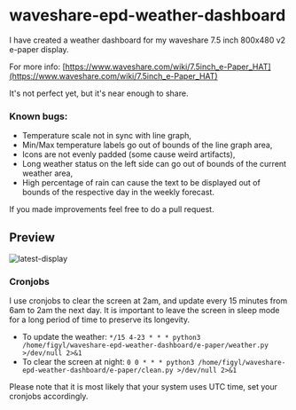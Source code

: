 # waveshare-epd-weather-dashboard

I have created a weather dashboard for my waveshare 7.5 inch 800x480 v2 e-paper display.

For more info: [https://www.waveshare.com/wiki/7.5inch_e-Paper_HAT](https://www.waveshare.com/wiki/7.5inch_e-Paper_HAT)

It's not perfect yet, but it's near enough to share.

### Known bugs:
- Temperature scale not in sync with line graph,
- Min/Max temperature labels go out of bounds of the line graph area,
- Icons are not evenly padded (some cause weird artifacts),
- Long weather status on the left side can go out of bounds of the current weather area,
- High percentage of rain can cause the text to be displayed out of bounds of the respective day in the weekly forecast.

If you made improvements feel free to do a pull request.

## Preview
![latest-display](https://github.com/figyl/waveshare-epd-weather-dashboard/assets/73833646/d0cf471f-4be3-494b-9fed-1a68d7e43e7d)



### Cronjobs

I use cronjobs to clear the screen at 2am, and update every 15 minutes from 6am to 2am the next day.
It is important to leave the screen in sleep mode for a long period of time to preserve its longevity.

- To update the weather:
``
*/15 4-23 * * * python3 /home/figyl/waveshare-epd-weather-dashboard/e-paper/weather.py >/dev/null 2>&1
``
- To clear the screen at night:
``
0 0 * * * python3 /home/figyl/waveshare-epd-weather-dashboard/e-paper/clean.py >/dev/null 2>&1
``

Please note that it is most likely that your system uses UTC time, set your cronjobs accordingly.
